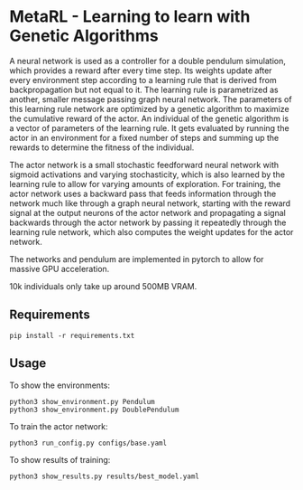 # MetaRL - Learning to learn with Genetic Algorithms

A neural network is used as a controller for a double pendulum simulation, which provides a reward after every time step.
Its weights update after every environment step according to a learning rule that is derived from backpropagation but not equal to it.
The learning rule is parametrized as another, smaller message passing graph neural network.
The parameters of this learning rule network are optimized by a genetic algorithm to maximize the cumulative reward of the actor. 
An individual of the genetic algorithm is a vector of parameters of the learning rule.
It gets evaluated by running the actor in an environment for a fixed number of steps and summing up the rewards to determine the fitness of the individual.

The actor network is a small stochastic feedforward neural network with sigmoid activations and varying stochasticity, which is also learned by the learning rule to allow for varying amounts of exploration.
For training, the actor network uses a backward pass that feeds information through the network much like through a graph neural network, starting with the reward signal at the output neurons of the actor network and propagating a signal backwards through the actor network by passing it repeatedly through the learning rule network, which also computes the weight updates for the actor network.

The networks and pendulum are implemented in pytorch to allow for massive GPU acceleration.

10k individuals only take up around 500MB VRAM.

## Requirements
```
pip install -r requirements.txt
```

## Usage
To show the environments:
```
python3 show_environment.py Pendulum
python3 show_environment.py DoublePendulum
```

To train the actor network:
```
python3 run_config.py configs/base.yaml
```

To show results of training:
```
python3 show_results.py results/best_model.yaml
```
